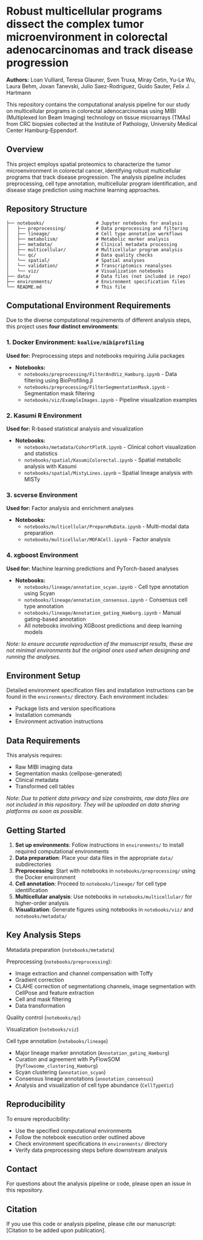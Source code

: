# Robust multicellular programs dissect the complex tumor microenvironment in colorectal adenocarcinomas and track disease progression

**Authors:** Loan Vulliard, Teresa Glauner, Sven Truxa, Miray Cetin, Yu-Le Wu, Laura Behm, Jovan Tanevski, Julio Saez-Rodriguez, Guido Sauter, Felix J. Hartmann

This repository contains the computational analysis pipeline for our study on multicellular programs in colorectal adenocarcinomas using MIBI (Multiplexed Ion Beam Imaging) technology on tissue microarrays (TMAs) from CRC biopsies collected at the Institute of Pathology, University Medical Center Hamburg-Eppendorf.

## Overview

This project employs spatial proteomics to characterize the tumor microenvironment in colorectal cancer, identifying robust multicellular programs that track disease progression. The analysis pipeline includes preprocessing, cell type annotation, multicellular program identification, and disease stage prediction using machine learning approaches.

## Repository Structure

```
├── notebooks/                   # Jupyter notebooks for analysis
│   ├── preprocessing/           # Data preprocessing and filtering
│   ├── lineage/                 # Cell type annotation workflows
│   ├── metabolism/              # Metabolic marker analysis
│   ├── metadata/                # Clinical metadata processing
│   ├── multicellular/           # Multicellular program analysis
│   └── qc/                      # Data quality checks
│   └── spatial/                 # Spatial analyses
│   └── validation/              # Transcriptomics reanalyses
│   └── viz/                     # Visualization notebooks
├── data/                        # Data files (not included in repo)
├── environments/                # Environment specification files
└── README.md                    # This file
```

## Computational Environment Requirements

Due to the diverse computational requirements of different analysis steps, this project uses **four distinct environments**:

### 1. Docker Environment: `koalive/mibiprofiling`
**Used for:** Preprocessing steps and notebooks requiring Julia packages
- **Notebooks:**
  - `notebooks/preprocessing/FilterAndViz_Hamburg.ipynb` - Data filtering using BioProfiling.jl
  - `notebooks/preprocessing/FilterSegmentationMask.ipynb` - Segmentation mask filtering
  - `notebooks/viz/ExampleImages.ipynb` - Pipeline visualization examples

### 2. Kasumi R Environment
**Used for:** R-based statistical analysis and visualization
- **Notebooks:**
  - `notebooks/metadata/CohortPlotR.ipynb` - Clinical cohort visualization and statistics
  - `notebooks/spatial/KasumiColorectal.ipynb` - Spatial metabolic analysis with Kasumi
  - `notebooks/spatial/MistyLines.ipynb` – Spatial lineage analysis with MISTy

### 3. scverse Environment
**Used for:** Factor analysis and enrichment analyses
- **Notebooks:**
  - `notebooks/multicellular/PrepareMuData.ipynb` - Multi-modal data preparation
  - `notebooks/multicellular/MOFACell.ipynb` - Factor analysis

### 4. xgboost Environment
**Used for:** Machine learning predictions and PyTorch-based analyses
- **Notebooks:**
  - `notebooks/lineage/annotation_scyan.ipynb` - Cell type annotation using Scyan
  - `notebooks/lineage/annotation_consensus.ipynb` - Consensus cell type annotation
  - `notebooks/lineage/Annotation_gating_Hamburg.ipynb` - Manual gating-based annotation
  - All notebooks involving XGBoost predictions and deep learning models

*Note: to ensure accurate reproduction of the manuscript results, these are not minimal environments but the original ones used when designing and running the analyses.*

## Environment Setup

Detailed environment specification files and installation instructions can be found in the `environments/` directory. Each environment includes:
- Package lists and version specifications
- Installation commands
- Environment activation instructions

## Data Requirements

This analysis requires:
- Raw MIBI imaging data
- Segmentation masks (cellpose-generated)
- Clinical metadata
- Transformed cell tables

*Note: Due to patient data privacy and size constraints, raw data files are not included in this repository. They will be uploaded on data sharing platforms as soon as possible.*

## Getting Started

1. **Set up environments**: Follow instructions in `environments/` to install required computational environments
2. **Data preparation**: Place your data files in the appropriate `data/` subdirectories
3. **Preprocessing**: Start with notebooks in `notebooks/preprocessing/` using the Docker environment
4. **Cell annotation**: Proceed to `notebooks/lineage/` for cell type identification
5. **Multicellular analysis**: Use notebooks in `notebooks/multicellular/` for higher-order analysis
6. **Visualization**: Generate figures using notebooks in `notebooks/viz/` and `notebooks/metadata/`

## Key Analysis Steps

Metadata preparation (`notebooks/metadata`)  

Preprocessing (`notebooks/preprocessing`):

* Image extraction and channel compensation with Toffy
* Gradient correction
* CLAHE correction of segmentationg channels, image segmentation with CellPose and feature extraction
* Cell and mask filtering
* Data transformation

Quality control (`notebooks/qc`)  

Visualization (`notebooks/viz`)  

Cell type annotation (`notebooks/lineage`)  

* Major lineage marker annotation (`Annotation_gating_Hamburg`)
* Curation and agreement with PyFlowSOM (`Pyflowsome_clustering_Hamburg`)
* Scyan clustering (`annotation_scyan`)
* Consensus lineage annotations (`annotation_consensus`)
* Analysis and visualization of cell type abundance (`CellTypeViz`)

## Reproducibility

To ensure reproducibility:
- Use the specified computational environments
- Follow the notebook execution order outlined above
- Check environment specifications in `environments/` directory
- Verify data preprocessing steps before downstream analysis

## Contact

For questions about the analysis pipeline or code, please open an issue in this repository.

## Citation

If you use this code or analysis pipeline, please cite our manuscript: [Citation to be added upon publication].


